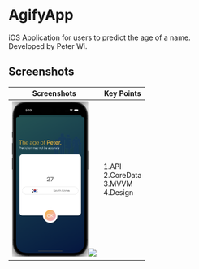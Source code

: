 # AgifyApp
iOS Application for users to predict the age of a name.
<br>Developed by Peter Wi.

## Screenshots

|Screenshots|Key Points
|--|--|
|<img src="Screenshots/frame_2.png" width="150"/><img src="Screenshots/record_1.gif" width="135"/>|1.API<br>2.CoreData<br>3.MVVM<br>4.Design
